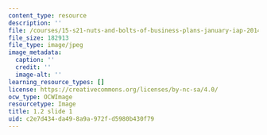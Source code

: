 ```yaml
---
content_type: resource
description: ''
file: /courses/15-s21-nuts-and-bolts-of-business-plans-january-iap-2014/c2e7d434da498a9a972fd5980b430f79_1.2_slide_01.jpg
file_size: 182913
file_type: image/jpeg
image_metadata:
  caption: ''
  credit: ''
  image-alt: ''
learning_resource_types: []
license: https://creativecommons.org/licenses/by-nc-sa/4.0/
ocw_type: OCWImage
resourcetype: Image
title: 1.2 slide 1
uid: c2e7d434-da49-8a9a-972f-d5980b430f79
---
```


